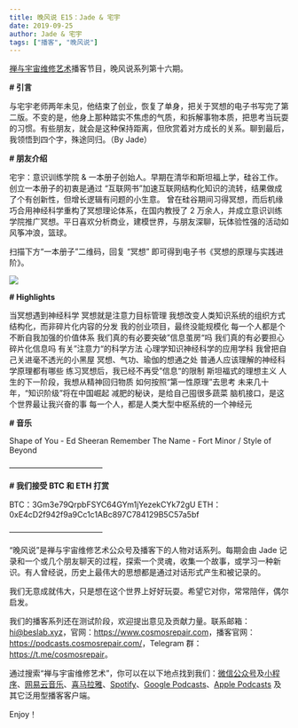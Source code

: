 ```yaml
---
title: 晚风说 E15：Jade & 宅宇
date: 2019-09-25
author: Jade & 宅宇
tags: ["播客", "晚风说"]
---
```

[禅与宇宙维修艺术](https://www.cosmosrepair.com)播客节目，晚风说系列第十六期。

**# 引言**  

与宅宇老师两年未见，他结束了创业，恢复了单身，把关于冥想的电子书写完了第二版。不变的是，他身上那种踏实不焦虑的气质，和拆解事物本质，把思考当玩耍的习惯。有些朋友，就会是这种保持距离，但欣赏着对方成长的关系。聊到最后，我领悟到四个字，殊途同归。（By Jade）

**# 朋友介绍** 

宅宇：意识训练学院 & 一本册子创始人。早期在清华和斯坦福上学，硅谷工作。创立一本册子的初衷是通过 “互联网书”加速互联网结构化知识的流转，结果做成了个有创新性，但增长逻辑有问题的小生意。
曾在硅谷期间习得冥想，而后机缘巧合用神经科学重构了冥想理论体系，在国内教授了 2 万余人，并成立意识训练学院推广冥想。平日喜欢分析商业，建模世界，与朋友深聊，玩体验性强的活动如风筝冲浪，篮球。

扫描下方“一本册子”二维码，回复 “冥想” 即可得到电子书《冥想的原理与实践进阶》。

![](https://tva1.sinaimg.cn/large/006y8mN6ly1g7ali3h5zsj3076076jru.jpg)

**# Highlights**

当冥想遇到神经科学
冥想就是注意力目标管理
我想改变人类知识系统的组织方式
结构化，而非碎片化内容的分发
我的创业项目，最终没能规模化
每一个人都是个不断自我加强的价值体系
我们真的有必要突破”信息茧房“吗
我们真的有必要担心碎片化信息吗
有关”注意力“的科学方法
心理学知识神经科学的应用学科
我曾把自己关进毫不透光的小黑屋
冥想、气功、瑜伽的想通之处
普通人应该理解的神经科学原理都有哪些
练习冥想后，我已经不再受”信息“的限制
斯坦福式的理想主义
人生的下一阶段，我想从精神回归物质
如何按照“第一性原理”去思考
未来几十年，“知识阶级”将在中国崛起
减肥的秘诀，是给自己囤很多蔬菜
脑机接口，是这个世界最让我兴奋的事
每一个人，都是人类大型中枢系统的一个神经元

**# 音乐** 

Shape of You - Ed Sheeran
Remember The Name - Fort Minor / Style of Beyond

————————————

**# 我们接受 BTC 和 ETH 打赏**

BTC：3Gm3e79QrpbFSYC64GYm1jYezekCYk72gU
ETH：0xE4cD2f942f9a9Cc1c1ABc897C784129B5C57a5bf

————————————

“晚风说”是禅与宇宙维修艺术公众号及播客下的人物对话系列。每期会由 Jade 记录和一个或几个朋友聊天的过程，探索一个灵魂，收集一个故事，或学习一种新识。有人曾经说，历史上最伟大的思想都是通过对话形式产生和被记录的。

我们无意成就伟大，只是想在这个世界上好好玩耍。希望它对你，常常陪伴，偶尔启发。

我们的播客系列还在测试阶段，欢迎提出意见及贡献力量。联系邮箱：<hi@beslab.xyz>，官网：<https://www.cosmosrepair.com>，播客官网：<https://podcasts.cosmosrepair.com/>，Telegram 群：<https://t.me/cosmosrepair>。

通过搜索“禅与宇宙维修艺术”，你可以在以下地点找到我们：[微信公众号](https://cosmosrepair-1257028016.cos.ap-beijing.myqcloud.com/2019-08-04-qrcode_for_gh_9a7e409c3696_430.jpg)及[小程序](https://cosmosrepair-1257028016.cos.ap-beijing.myqcloud.com/2019-08-04-gh_ec0187a9be05_430.jpg)、[网易云音乐](https://music.163.com/#/djradio?id=793651380)、[喜马拉雅](https://www.ximalaya.com/zhubo/182662946/)、[Spotify](https://open.spotify.com/show/5SfJxMPMoqbGc2zG8ouiuD?si=QcavW9VXQiKTkTuBuWU8nA)、[Google Podcasts](https://podcasts.google.com/?feed=aHR0cHM6Ly9wb2RjYXN0cy5jb3Ntb3NyZXBhaXIuY29tL3Jzcw%3D%3D)、[Apple Podcasts](https://podcasts.apple.com/podcast/id1475254987) 及其它泛用型播客客户端。

Enjoy！